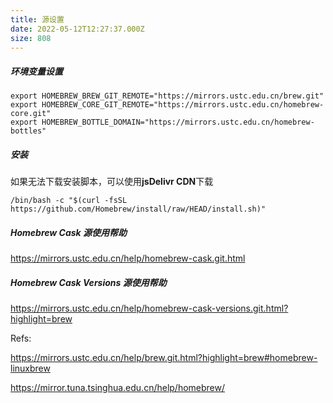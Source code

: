 ```yaml
---
title: 源设置
date: 2022-05-12T12:27:37.000Z
size: 808
---
```

##### 环境变量设置

```shell
export HOMEBREW_BREW_GIT_REMOTE="https://mirrors.ustc.edu.cn/brew.git"
export HOMEBREW_CORE_GIT_REMOTE="https://mirrors.ustc.edu.cn/homebrew-core.git"
export HOMEBREW_BOTTLE_DOMAIN="https://mirrors.ustc.edu.cn/homebrew-bottles"
```

##### 安装

如果无法下载安装脚本，可以使用**jsDelivr CDN**下载

```
/bin/bash -c "$(curl -fsSL https://github.com/Homebrew/install/raw/HEAD/install.sh)"
```

##### Homebrew Cask 源使用帮助

https://mirrors.ustc.edu.cn/help/homebrew-cask.git.html

##### Homebrew Cask Versions 源使用帮助

https://mirrors.ustc.edu.cn/help/homebrew-cask-versions.git.html?highlight=brew



Refs:

https://mirrors.ustc.edu.cn/help/brew.git.html?highlight=brew#homebrew-linuxbrew

https://mirror.tuna.tsinghua.edu.cn/help/homebrew/
